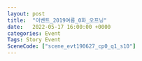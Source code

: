 ```yaml
---
layout: post
title:  "이벤트_2019여름_0화_오프닝"
date:   2022-05-17 16:00:00 +0000
categories: Event
Tags: Story Event
SceneCode: ["scene_evt190627_cp0_q1_s10"]
---
```

